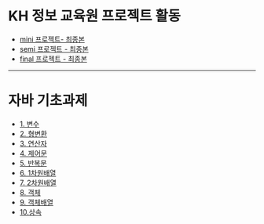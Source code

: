 # KH 정보 교육원 프로젝트 활동
- [mini 프로젝트- 최종본](./mini_prj)
- [semi 프로젝트 - 최종본]()
- [final 프로젝트 - 최종본]()

<hr>

# 자바 기초과제

- [1. 변수](./homework/hw01/1_변수과제/func)
- [2. 형변환](./homework/hw01/2_형변환과제/func)
- [3. 연산자](./homework/hw01/3_연산자/func/OperatorPractice1.java)
- [4. 제어문](./homework/hw01/4_제어문)
- [5. 반복문](./homework/hw01/5_반복문)
- [6. 1차원배열](./homework/hw01/6_1차원배열/ArrayPractice.java)
- [7. 2차원배열](./homework/hw01/7_2차원배열/DimensionPractice.java)
- [8. 객체](./homework/hw01/8_객체)
- [9. 객체배열](./homework/hw01/9_객체배열)
- [10.상속](./homework/hw01/10_상속)
